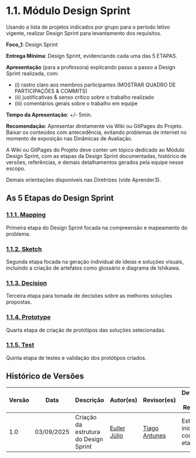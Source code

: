 # 1.1. Módulo Design Sprint

Usando a lista de projetos indicados por grupo para o período letivo vigente, realizar Design Sprint para levantamento dos requisitos.

**Foco_1**: Design Sprint

**Entrega Mínima**: Design Sprint, evidenciando cada uma das 5 ETAPAS.

**Apresentação** (para a professora) explicando passo a passo a Design Sprint realizada, com: 
- (i) rastro claro aos membros participantes (MOSTRAR QUADRO DE PARTICIPAÇÕES & COMMITS)
- (ii) justificativas & senso crítico sobre o trabalho realizado
- (iii) comentários gerais sobre o trabalho em equipe

**Tempo da Apresentação**: +/- 5min. 

**Recomendação**: Apresentar diretamente via Wiki ou GitPages do Projeto. Baixar os conteúdos com antecedência, evitando problemas de internet no momento de exposição nas Dinâmicas de Avaliação.

A Wiki ou GitPages do Projeto deve conter um tópico dedicado ao Módulo Design Sprint, com as etapas da Design Sprint documentadas, histórico de versões, referências, e demais detalhamentos gerados pela equipe nesse escopo.

Demais orientações disponíveis nas Diretrizes (vide Aprender3).

## As 5 Etapas do Design Sprint

### [1.1.1. Mapping](/Base/1.1.1.Mapping.md)
Primeira etapa do Design Sprint focada na compreensão e mapeamento do problema.

### [1.1.2. Sketch](/Base/1.1.2.Sketch.md)
Segunda etapa focada na geração individual de ideias e soluções visuais, incluindo a criação de artefatos como glossário e diagrama de Ishikawa.

### [1.1.3. Decision](/Base/1.1.3.Decision.md)
Terceira etapa para tomada de decisões sobre as melhores soluções propostas.

### [1.1.4. Prototype](/Base/1.1.4.Prototype.md)
Quarta etapa de criação de protótipos das soluções selecionadas.

### [1.1.5. Test](/Base/1.1.5.Test.md)
Quinta etapa de testes e validação dos protótipos criados.

## Histórico de Versões

| Versão | Data | Descrição | Autor(es) | Revisor(es) | Detalhes da Revisão |
|--------|------|-----------|-----------|-------------|-------------------|
| 1.0 | 03/09/2025 | Criação da estrutura do Design Sprint | [Euller Júlio](https://github.com/potatoyz908)  | [Tiago Antunes](https://github.com/TiagoBalieiro) | Estrutura inicial com 5 etapas |
